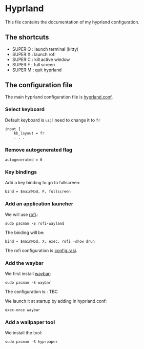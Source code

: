 # Hyprland

This file contains the documentation of my hyprland configuration.

## The shortcuts

* SUPER Q : launch terminal (kitty)
* SUPER X : launch rofi
* SUPER C : kill active window
* SUPER F : full screen
* SUPER M : quit hyprland

## The configuration file

The main hyprland configuration file is [hyprland.conf](config/hypr/hyprland.conf).

### Select keyboard

Default keyboard is `us`; I need to change it to `fr`

    input {
        kb_layout = fr
        . . . 

### Remove autogenerated flag

    autogenerated = 0

### Key bindings

Add a key binding to go to fullscreen:

    bind = $mainMod, F, fullscreen

### Add an application launcher

We will use [rofi](https://github.com/davatorium/rofi).:

    sudo pacman -S rofi-wayland

The binding will be:

    bind = $mainMod, X, exec, rofi -show drun

The rofi configuration is [config.rasi](config/rofi/config.rasi).

### Add the waybar

We first install [waybar](https://github.com/Alexays/waybar):

    sudo pacman -S waybar

The configuration is : TBC

We launch it at startup by adding in hyprland.conf:

    exec-once waybar

### Add a wallpaper tool

We install the tool:

    sudo pacman -S hyprpaper


